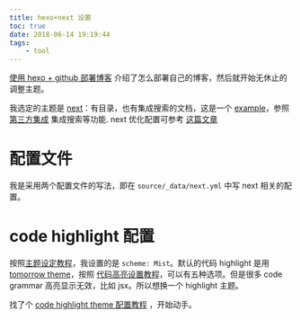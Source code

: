 ```yaml
---
title: hexo+next 设置
toc: true
date: 2018-06-14 19:19:44
tags:
	- tool
---
```


[使用 hexo + github 部署博客](https://hfcherish.github.io/2018/05/23/build-blog-using-hexo/) 介绍了怎么部署自己的博客，然后就开始无休止的调整主题。

我选定的主题是 [next](https://github.com/theme-next/hexo-theme-next)：有目录，也有集成搜索的文档，这是一个 [example](http://www.itfanr.cc/about/)，参照 [第三方集成](https://theme-next.iissnan.com/third-party-services.html) 集成搜索等功能. next 优化配置可参考 [这篇文章](http://www.vitah.net/posts/20f300cc/)

# 配置文件

我是采用两个配置文件的写法，即在 `source/_data/next.yml` 中写 next 相关的配置。

# code highlight 配置

按照[主题设定教程](https://theme-next.iissnan.com/getting-started.html#theme-settings)，我设置的是 `scheme: Mist`。默认的代码 highlight 是用 [tomorrow theme](https://github.com/chriskempson/tomorrow-theme)，按照 [代码高亮设置教程](https://theme-next.iissnan.com/theme-settings.html#syntax-highlight-scheme)，可以有五种选项。但是很多 code grammar 高亮显示无效，比如 jsx。所以想换一个 highlight 主题。

找了个 [code highlight theme 配置教程](https://vxhly.github.io/2017/10/hexo-next-advanced-settings/) ，开始动手。


